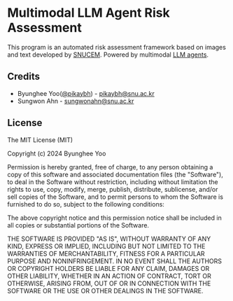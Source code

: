 # Multimodal LLM Agent Risk Assessment

This program is an automated risk assessment framework based on images and text developed by [SNUCEM](https://cem.snu.ac.kr/). 
Powered by multimodal [LLM agents](https://www.crewai.com/).

## Credits

- Byunghee Yoo([@pikaybh](https://github.com/pikaybh)) - [pikaybh@snu.ac.kr](mailto:pikaybh@snu.ac.kr)
- Sungwon Ahn - [sungwonahn@snu.ac.kr](mailto:sungwonahn@snu.ac.kr)

## License

The MIT License (MIT)

Copyright (c) 2024 Byunghee Yoo

Permission is hereby granted, free of charge, to any person obtaining a copy of this software and associated documentation files (the "Software"), to deal in the Software without restriction, including without limitation the rights to use, copy, modify, merge, publish, distribute, sublicense, and/or sell copies of the Software, and to permit persons to whom the Software is furnished to do so, subject to the following conditions:

The above copyright notice and this permission notice shall be included in all copies or substantial portions of the Software.

THE SOFTWARE IS PROVIDED "AS IS", WITHOUT WARRANTY OF ANY KIND, EXPRESS OR IMPLIED, INCLUDING BUT NOT LIMITED TO THE WARRANTIES OF MERCHANTABILITY, FITNESS FOR A PARTICULAR PURPOSE AND NONINFRINGEMENT. IN NO EVENT SHALL THE AUTHORS OR COPYRIGHT HOLDERS BE LIABLE FOR ANY CLAIM, DAMAGES OR OTHER LIABILITY, WHETHER IN AN ACTION OF CONTRACT, TORT OR OTHERWISE, ARISING FROM, OUT OF OR IN CONNECTION WITH THE SOFTWARE OR THE USE OR OTHER DEALINGS IN THE SOFTWARE.